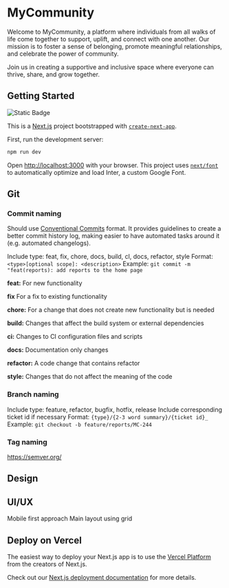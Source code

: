 # MyCommunity

Welcome to MyCommunity, a platform where individuals from all walks of life come together to support, uplift, and connect with one another. Our mission is to foster a sense of belonging, promote meaningful relationships, and celebrate the power of community.

Join us in creating a supportive and inclusive space where everyone can thrive, share, and grow together.

## Getting Started

![Static Badge](https://img.shields.io/badge/node-v20.11.1-blue)

This is a [Next.js](https://nextjs.org/) project bootstrapped with [`create-next-app`](https://github.com/vercel/next.js/tree/canary/packages/create-next-app).

First, run the development server:

```bash
npm run dev
```

Open [http://localhost:3000](http://localhost:3000) with your browser.
This project uses [`next/font`](https://nextjs.org/docs/basic-features/font-optimization) to automatically optimize and load Inter, a custom Google Font.

## Git

### Commit naming

Should use [Conventional Commits](https://www.conventionalcommits.org/en/) format. It provides guidelines to create a better commit history log, making easier to have automated tasks around it (e.g. automated changelogs).

Include type: feat, fix, chore, docs, build, cl, docs, refactor, style
Format: `<type>[optional scope]: <description>`
Example: `git commit -m "feat(reports): add reports to the home page`

**feat:** For new functionality

**fix** For a fix to existing functionality

**chore:** For a change that does not create new functionality but is needed

**build:** Changes that affect the build system or external dependencies

**ci:** Changes to CI configuration files and scripts

**docs:** Documentation only changes

**refactor:** A code change that contains refactor

**style:** Changes that do not affect the meaning of the code

### Branch naming

Include type: feature, refactor, bugfix, hotfix, release
Include corresponding ticket id if necessary
Format: `{type}/{2-3 word summary}/{ticket id}_`
Example: `git checkout -b feature/reports/MC-244`

### Tag naming

https://semver.org/

## Design

## UI/UX

Mobile first approach
Main layout using grid

## Deploy on Vercel

The easiest way to deploy your Next.js app is to use the [Vercel Platform](https://vercel.com/new?utm_medium=default-template&filter=next.js&utm_source=create-next-app&utm_campaign=create-next-app-readme) from the creators of Next.js.

Check out our [Next.js deployment documentation](https://nextjs.org/docs/deployment) for more details.
